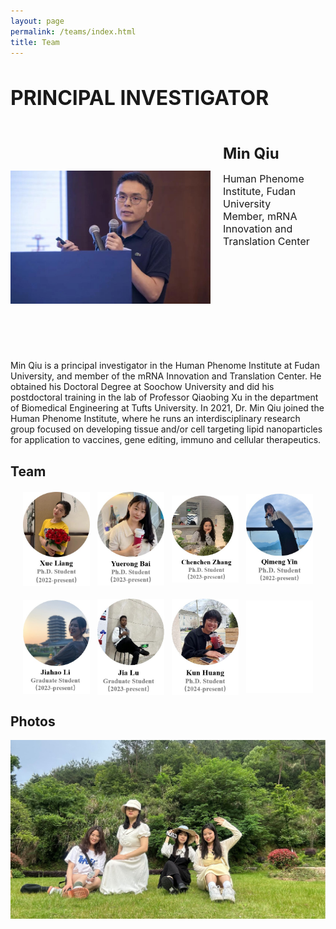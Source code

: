 ```yaml
---
layout: page
permalink: /teams/index.html
title: Team
---
```


<h1 style="font-size: 32px;">PRINCIPAL INVESTIGATOR</h1>
<head>
    <style>
        .container {
            display: flex;
            align-items: center; /* 垂直居中对齐 */
        }
        .container img {
            width: 100%;
            max-width: 320px; /* 调整图像的最大宽度 */
            height: auto;
            margin-right: 20px; /* 图片与文字之间的间距 */
        }
        .container .text {
            max-width: 600px; /* 文字部分的最大宽度 */
            margin-bottom: 150px;
            font-size: 19px; /* 设置文字的大小 */
        }
        .container .text h1 {
            font-size: 24px; /* 设置标题的大小 */
        }
    </style>
</head>
<body>
    <div class="container">
        <img src="/images/teams/qiumin.jpg" alt="邱敏">
        <div class="text">
            <h1>Min Qiu</h1>
            <p style="font-size: 16px;">Human Phenome Institute, Fudan University<br>Member, mRNA Innovation and Translation Center</p>
        </div>
    </div>
</body>

Min Qiu is a principal investigator in the Human Phenome Institute at Fudan University, and member of the mRNA Innovation and Translation Center. He obtained his Doctoral Degree at Soochow University and did his postdoctoral training in the lab of Professor Qiaobing Xu in the department of Biomedical Engineering at Tufts University. In 2021, Dr. Min Qiu joined the Human Phenome Institute, where he runs an interdisciplinary research group focused on developing tissue and/or cell targeting lipid nanoparticles for application to vaccines, gene editing, immuno and cellular therapeutics.

## Team ##

<style>
    .container2 {
        display: flex;
        justify-content: space-between; /* 让图片之间有间距 */
        align-items: center; /* 垂直居中对齐 */
        margin: 20px;
    }
    .container2 img {
        max-width: 23%; /* 设置每张图片的最大宽度，以确保5张图片在一行内显示 */
        height: auto; /* 使图片保持原始比例 */
    }
</style>

<body>
    <div class="container2">
        <img src="/images/teams/lx.jpg" alt="图片1">
        <img src="/images/teams/byr.jpg" alt="图片2">
        <img src="/images/teams/zcc.jpg" alt="图片3">
        <img src="/images/teams/yqm.jpg" alt="图片4">
    </div>
    <div class="container2">
        <img src="/images/teams/ljh.jpg" alt="图片1">
        <img src="/images/teams/jl.jpg" alt="图片2">
        <img src="/images/teams/hk.jpg" alt="图片3">
        <img src="/images/teams/blank.jpg" alt="图片3">
    </div>

## Photos

<div>
<img src="/images/teams/group1.jpg" alt="图片1">
</div>

